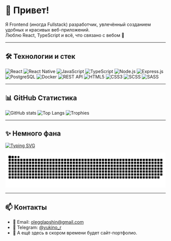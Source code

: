 # 👋 Привет!  
Я Frontend (иногда Fullstack) разработчик, увлечённый созданием удобных и красивых веб-приложений.  
Люблю React, TypeScript и всё, что связано с вебом 🚀  

---

## 🛠️ Технологии и стек

![React](https://img.shields.io/badge/React-20232A?style=for-the-badge&logo=react&logoColor=61DAFB)
![React Native](https://img.shields.io/badge/React_Native-20232A?style=for-the-badge&logo=react&logoColor=61DAFB)
![JavaScript](https://img.shields.io/badge/JavaScript-F7DF1E?style=for-the-badge&logo=javascript&logoColor=black)
![TypeScript](https://img.shields.io/badge/TypeScript-007ACC?style=for-the-badge&logo=typescript&logoColor=white)
![Node.js](https://img.shields.io/badge/Node.js-43853D?style=for-the-badge&logo=node.js&logoColor=white)
![Express.js](https://img.shields.io/badge/Express.js-000000?style=for-the-badge&logo=express&logoColor=white)
![PostgreSQL](https://img.shields.io/badge/PostgreSQL-316192?style=for-the-badge&logo=postgresql&logoColor=white)
![Docker](https://img.shields.io/badge/Docker-2496ED?style=for-the-badge&logo=docker&logoColor=white)
![REST API](https://img.shields.io/badge/REST-02569B?style=for-the-badge&logo=postman&logoColor=white)
![HTML5](https://img.shields.io/badge/HTML5-E34F26?style=for-the-badge&logo=html5&logoColor=white)
![CSS3](https://img.shields.io/badge/CSS3-1572B6?style=for-the-badge&logo=css3&logoColor=white)
![SCSS](https://img.shields.io/badge/SCSS-CC6699?style=for-the-badge&logo=sass&logoColor=white)
![SASS](https://img.shields.io/badge/SASS-CC6699?style=for-the-badge&logo=sass&logoColor=white)

---

## 📊 GitHub Статистика

![GitHub stats](https://github-readme-stats.vercel.app/api?username=aklyue&show_icons=true&theme=nord)
![Top Langs](https://github-readme-stats.vercel.app/api/top-langs/?username=aklyue&layout=compact&theme=nord)
![Trophies](https://github-trophies.vercel.app/?username=aklyue&theme=nord&no-frame=false&no-bg=false&margin-w=4)

---

## ✨ Немного фана

[![Typing SVG](https://readme-typing-svg.herokuapp.com?size=24&duration=4000&color=36BCF7&lines=Привет!+Я+Frontend+разработчик;Люблю+React,+TypeScript,+Node;Учусь+и+развиваюсь+каждый+день)](https://git.io/typing-svg)

![Snake animation](https://raw.githubusercontent.com/Platane/snk/output/github-contribution-grid-snake.svg)

---

## 📫 Контакты
- 📧 Email: olegglapshin@gmail.com  
- 💬 Telegram: [@yukino_r](https://t.me/yukino_r)  
- 💼 А ещё здесь в скором времени будет сайт-портфолио.
